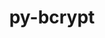 ---
title: "py-bcrypt"
layout: cache
categories: [package, develop]
meta: {"compilers": ["gcc@11.4.0"], "num_specs": 19, "num_specs_by_stack": {"e4s": 9, "e4s-neoverse-v2": 10, "root": 19}, "oss": ["ubuntu22.04"], "platforms": ["linux"], "stacks": ["e4s", "e4s-neoverse-v2", "root"], "targets": ["neoverse_v2", "x86_64_v3"], "versions": ["3.2.0"]}
spec_details: [{"compiler": "gcc@11.4.0", "hash": "3k25gncwwkrahaasdr7tqvf4nv2kvkdl", "os": "ubuntu22.04", "platform": "linux", "size": "-", "stacks": ["e4s-neoverse-v2", "root"], "target": "neoverse_v2", "variants": ["build_system=python_pip"], "versions": ["3.2.0"]}, {"compiler": "gcc@11.4.0", "hash": "474jf3boi4wehmksqsikn5hsncl2ofjw", "os": "ubuntu22.04", "platform": "linux", "size": "-", "stacks": ["e4s-neoverse-v2", "root"], "target": "neoverse_v2", "variants": ["build_system=python_pip"], "versions": ["3.2.0"]}, {"compiler": "gcc@11.4.0", "hash": "6tai6cts3my5yvgusrmq2r7z747inymh", "os": "ubuntu22.04", "platform": "linux", "size": "-", "stacks": ["e4s-neoverse-v2", "root"], "target": "neoverse_v2", "variants": ["build_system=python_pip"], "versions": ["3.2.0"]}, {"compiler": "gcc@11.4.0", "hash": "at6dhlexmeeet7plknkhx37afj7lcdfl", "os": "ubuntu22.04", "platform": "linux", "size": "-", "stacks": ["e4s", "root"], "target": "x86_64_v3", "variants": ["build_system=python_pip"], "versions": ["3.2.0"]}, {"compiler": "gcc@11.4.0", "hash": "b3sz6mv357vkrne55d44ulq2mjlplyh5", "os": "ubuntu22.04", "platform": "linux", "size": "-", "stacks": ["e4s-neoverse-v2", "root"], "target": "neoverse_v2", "variants": ["build_system=python_pip"], "versions": ["3.2.0"]}, {"compiler": "gcc@11.4.0", "hash": "bhmq2paqq4gxwff7wxbjrhrbtydobfum", "os": "ubuntu22.04", "platform": "linux", "size": "-", "stacks": ["e4s", "root"], "target": "x86_64_v3", "variants": ["build_system=python_pip"], "versions": ["3.2.0"]}, {"compiler": "gcc@11.4.0", "hash": "bvd5x3uhpxewpl53e6rldw5fhsipbvsr", "os": "ubuntu22.04", "platform": "linux", "size": "-", "stacks": ["e4s", "root"], "target": "x86_64_v3", "variants": ["build_system=python_pip"], "versions": ["3.2.0"]}, {"compiler": "gcc@11.4.0", "hash": "efrvmro3sb2imavwhrv5g4goshpdxzni", "os": "ubuntu22.04", "platform": "linux", "size": "-", "stacks": ["e4s", "root"], "target": "x86_64_v3", "variants": ["build_system=python_pip"], "versions": ["3.2.0"]}, {"compiler": "gcc@11.4.0", "hash": "f2stocvmtyu7qa4lntbkeapbuultfds7", "os": "ubuntu22.04", "platform": "linux", "size": "-", "stacks": ["e4s", "root"], "target": "x86_64_v3", "variants": ["build_system=python_pip"], "versions": ["3.2.0"]}, {"compiler": "gcc@11.4.0", "hash": "geh7v375nlme2fw7ff55jv2pkrwlkmoc", "os": "ubuntu22.04", "platform": "linux", "size": "-", "stacks": ["e4s", "root"], "target": "x86_64_v3", "variants": ["build_system=python_pip"], "versions": ["3.2.0"]}, {"compiler": "gcc@11.4.0", "hash": "gs6ywkttrj23y34vfwwkkhaj64b2ctao", "os": "ubuntu22.04", "platform": "linux", "size": "-", "stacks": ["e4s", "root"], "target": "x86_64_v3", "variants": ["build_system=python_pip"], "versions": ["3.2.0"]}, {"compiler": "gcc@11.4.0", "hash": "iioppe6qnwnrsggpyfuarqpjaxceaw4q", "os": "ubuntu22.04", "platform": "linux", "size": "-", "stacks": ["e4s-neoverse-v2", "root"], "target": "neoverse_v2", "variants": ["build_system=python_pip"], "versions": ["3.2.0"]}, {"compiler": "gcc@11.4.0", "hash": "knt3wrdjajo7axbbsgou3spyjxes5ilb", "os": "ubuntu22.04", "platform": "linux", "size": "-", "stacks": ["e4s-neoverse-v2", "root"], "target": "neoverse_v2", "variants": ["build_system=python_pip"], "versions": ["3.2.0"]}, {"compiler": "gcc@11.4.0", "hash": "pgzydwxfnwyuncbuu5ea3i6j7vmowsvv", "os": "ubuntu22.04", "platform": "linux", "size": "-", "stacks": ["e4s", "root"], "target": "x86_64_v3", "variants": ["build_system=python_pip"], "versions": ["3.2.0"]}, {"compiler": "gcc@11.4.0", "hash": "scgtnnxf2ddkpi6lfqxjajxqsj4anrhy", "os": "ubuntu22.04", "platform": "linux", "size": "-", "stacks": ["e4s", "root"], "target": "x86_64_v3", "variants": ["build_system=python_pip"], "versions": ["3.2.0"]}, {"compiler": "gcc@11.4.0", "hash": "tlwzxz4jaz6vocn54hdi6tg5okp5z44b", "os": "ubuntu22.04", "platform": "linux", "size": "-", "stacks": ["e4s-neoverse-v2", "root"], "target": "neoverse_v2", "variants": ["build_system=python_pip"], "versions": ["3.2.0"]}, {"compiler": "gcc@11.4.0", "hash": "uohkrm2rh5hiojyew6hxcjgfbx3mq4lr", "os": "ubuntu22.04", "platform": "linux", "size": "-", "stacks": ["e4s-neoverse-v2", "root"], "target": "neoverse_v2", "variants": ["build_system=python_pip"], "versions": ["3.2.0"]}, {"compiler": "gcc@11.4.0", "hash": "xhsq34hm2sqifsguwlib4gb2ekpgvb7t", "os": "ubuntu22.04", "platform": "linux", "size": "-", "stacks": ["e4s-neoverse-v2", "root"], "target": "neoverse_v2", "variants": ["build_system=python_pip"], "versions": ["3.2.0"]}, {"compiler": "gcc@11.4.0", "hash": "yfekgjr7xek6x3laiuubu74yrgf2ixv2", "os": "ubuntu22.04", "platform": "linux", "size": "-", "stacks": ["e4s-neoverse-v2", "root"], "target": "neoverse_v2", "variants": ["build_system=python_pip"], "versions": ["3.2.0"]}]
---
